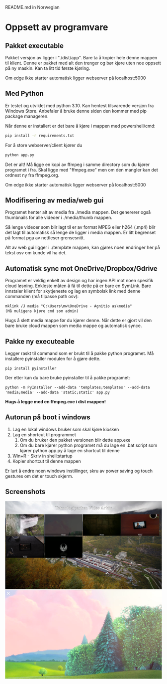 README.md in Norwegian

# Oppsett av programvare
## Pakket executable
Pakket versjon av ligger i "./dist/app". Bare ta å kopier hele denne mappen til klient. Denne er pakket med alt den trenger og bør kjøre uten noe oppsett på ny maskin. Kan ta litt tid første kjøring.

Om edge ikke starter automatisk ligger webserver på localhost:5000

## Med Python
Er testet og utviklet med python 3.10. Kan hentest tilsvarende versjon fra Windows Store. Anbefaler å bruke denne siden den kommer med pip package manageren.

Når denne er installert er det bare å kjøre i mappen med powershell/cmd:
``` bash
pip install -r requirements.txt
```

For å store webserver/client kjører du
``` bash
python app.py
```

Det er alt! Må ligge en kopi av ffmpeg i samme directory som du kjører programet i fra. Skal ligge med "ffmpeg.exe" men om den mangler kan det ordnest ny fra ffmpeg.org.

Om edge ikke starter automatisk ligger webserver på localhost:5000

## Modifisering av media/web gui
Programet henter alt av media fra ./media mappen. Det genererer også thumbnails for alle videoer i ./media/thumb mappen. 

Så lenge videoer som blir lagt til er av format MPEG eller h264 (.mp4) blir det lagt til automatisk så lenge de ligger i media mappen. Er litt begrenset på format pga av nettleser grensesnitt.

Alt av web gui ligger i ./template mappen, kan gjøres noen endringer her på tekst osv om kunde vil ha det.

## Automatisk sync mot OneDrive/Dropbox/Gdrive
Programet er veldig enkelt av design og har ingen API mot noen spesifik cloud løsning. Enkleste måten å få til dette på er bare en SymLink. Bare innstaler klient for skytjeneste og lag en symbolsk link med denne commanden (må tilpasse path osv):

```
mklink /J media "C:\Users\mw\OneDrive - Agnitio as\media"
(Må muligens kjøre cmd som admin)
```
Hugs å slett media mappe før du kjører denne. Når dette er gjort vil den bare bruke cloud mappen som media mappe og automatisk synce.

## Pakke ny executeable
Legger raskt til command som er brukt til å pakke python programet. Må installere pyinstaller modulen for å gjøre dette.
```
pip install pyinstaller
```

Der etter kan du bare bruke pyinstaller til å pakke programet:
```
python -m PyInstaller --add-data 'templates;templates' --add-data 'media;media' --add-data 'static;static' app.py
```

**Hugs å legge med en ffmpeg.exe i dist mappen!**

## Autorun på boot i windows
1. Lag en lokal windows bruker som skal kjøre kiosken
2. Lag en shortcut til programmet
   1. Om du bruker den pakket versionen blir dette app.exe
   2. Om du bare kjører python programet må du lage en .bat script som kjører python app.py å lage en shortcut til denne
3. Win+R - Skriv in shell:startup
4. Kopier shortcut til denne mappen

Er lurt å endre noen windows instillinger, skru av power saving og touch gestures om det er touch skjerm.

## Screenshots
![Homepage](/rm_img/homepage.png)
![Video Player](/rm_img/player.png)
